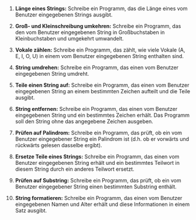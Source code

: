 1. **Länge eines Strings:** Schreibe ein Programm, das die Länge eines vom Benutzer eingegebenen Strings ausgibt.

2. **Groß- und Kleinschreibung umkehren:** Schreibe ein Programm, das den vom Benutzer eingegebenen String in Großbuchstaben in Kleinbuchstaben und umgekehrt umwandelt.

3. **Vokale zählen:** Schreibe ein Programm, das zählt, wie viele Vokale (A, E, I, O, U) in einem vom Benutzer eingegebenen String enthalten sind.
   
4. **String umdrehen:** Schreibe ein Programm, das einen vom Benutzer eingegebenen String umdreht.
   
5. **Teile einen String auf:** Schreibe ein Programm, das einen vom Benutzer eingegebenen String an einem bestimmten Zeichen aufteilt und die Teile ausgibt.

6. **String entfernen:** Schreibe ein Programm, das einen vom Benutzer eingegebenen String und ein bestimmtes Zeichen erhält. Das Programm soll den String ohne das angegebene Zeichen ausgeben.
   
7. **Prüfen auf Palindrom:** Schreibe ein Programm, das prüft, ob ein vom Benutzer eingegebener String ein Palindrom ist (d.h. ob er vorwärts und rückwärts gelesen dasselbe ergibt).
   
8. **Ersetze Teile eines Strings:** Schreibe ein Programm, das einen vom Benutzer eingegebenen String erhält und ein bestimmtes Teilwort in diesem String durch ein anderes Teilwort ersetzt.
   
9. **Prüfen auf Substring:** Schreibe ein Programm, das prüft, ob ein vom Benutzer eingegebener String einen bestimmten Substring enthält.
   
10. **String formatieren:** Schreibe ein Programm, das einen vom Benutzer eingegebenen Namen und Alter erhält und diese Informationen in einem Satz ausgibt.
